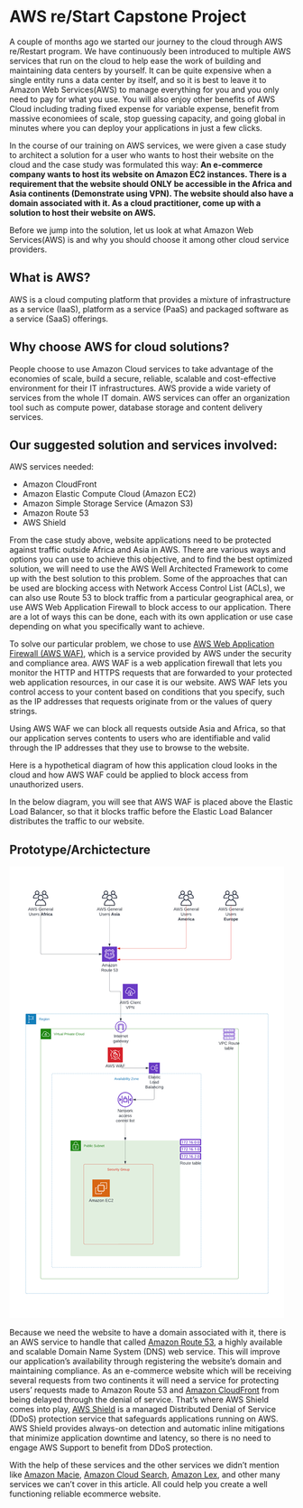 # AWS re/Start Capstone Project
A couple of months ago we started our journey to the cloud through AWS re/Restart program. We have continuously been introduced to multiple AWS services that run on the cloud to help ease the work of building and maintaining data centers by yourself. It can be quite expensive when a single entity runs a data center by itself, and so it is best to leave it to Amazon Web Services(AWS) to manage everything for you and you only need to pay for what you use. You will also enjoy other benefits of AWS Cloud including trading fixed expense for variable expense, benefit from massive economiees of scale, stop guessing capacity, and going global in minutes where you can deploy your applications in just a few clicks.

In the course of our training on AWS services, we were given a case study to architect a solution for a user who wants to host their website on the cloud and the case study was formulated this way: **An e-commerce company wants to host its website on Amazon EC2 instances. There is a requirement that the website should ONLY be accessible in the Africa and Asia continents (Demonstrate using VPN). The website should also have a domain associated with it. As a cloud practitioner, come up with a solution to host their website on AWS.**

Before we jump into the solution, let us look at what Amazon Web Services(AWS) is and why you should choose it among other cloud service providers.

## What is AWS?
AWS is a cloud computing platform that provides a mixture of infrastructure as a service (IaaS), platform as a service (PaaS) and packaged software as a service (SaaS) offerings.

## Why choose AWS for cloud solutions?
People choose to use Amazon Cloud services to take advantage of the economies of scale, build a secure, reliable, scalable and cost-effective environment for their IT infrastructures. AWS provide a wide variety of services from the whole IT domain. AWS services can offer an organization tool such as compute power, database storage and content delivery services.

## Our suggested solution and services involved:
AWS services needed:
- Amazon CloudFront
- Amazon Elastic Compute Cloud (Amazon EC2)
- Amazon Simple Storage Service (Amazon S3)
- Amazon Route 53
- AWS Shield

From the case study above, website applications need to be protected against traffic outside Africa and Asia in AWS. There are various ways and options you can use to achieve this objective, and to find the best optimized solution, we will need to use the AWS Well Architected Framework to come up with the best solution to this problem. Some of the approaches that can be used are blocking access with Network Access Control List (ACLs), we can also use Route 53 to block traffic from a particular geographical area, or use AWS Web Application Firewall to block access to our application. There are a lot of ways this can be done, each with its own application or use case depending on what you specifically want to achieve.

To solve our particular problem, we chose to use [AWS Web Application Firewall (AWS WAF)](https://aws.amazon.com/waf), which is a service provided by AWS under the security and compliance area. AWS WAF is a web application firewall that lets you monitor the HTTP and HTTPS requests that are forwarded to your protected web application resources, in our case it is our website. AWS WAF lets you control access to your content based on conditions that you specify, such as the IP addresses that requests originate from or the values of query strings.

Using AWS WAF we can block all requests outside Asia and Africa, so that our application serves contents to users who are identifiable and valid through the IP addresses that they use to browse to the website.

Here is a hypothetical diagram of how this application cloud looks in the cloud and how AWS WAF could be applied to block access from unauthorized users.

In the below diagram, you will see that AWS WAF is placed above the Elastic Load Balancer, so that it blocks traffic before the Elastic Load Balancer distributes the traffic to our website.

## Prototype/Archictecture

![ Architecture for how an ecommerce site can be hosted on EC2](Images/case%20study%20architecture.png "Architecture")

Because we need the website to have a domain associated with it, there is an AWS service to handle that called [Amazon Route 53](https://aws.amazon.com/route53), a highly available and scalable Domain Name System (DNS) web service. This will improve our application’s availability through registering the website’s domain and maintaining compliance. As an e-commerce website which will be receiving several requests from two continents it will need a service for protecting users’ requests made to Amazon Route 53 and [Amazon CloudFront](https://aws.amazon.com/cloudfront) from being delayed through the denial of service. That’s where AWS Shield comes into play, [AWS Shield](https://aws.amazon.com/shield) is a managed Distributed Denial of Service (DDoS) protection service that safeguards applications running on AWS. AWS Shield provides always-on detection and automatic inline mitigations that minimize application downtime and latency, so there is no need to engage AWS Support to benefit from DDoS protection.


With the help of these services and the other services we didn’t mention like [Amazon Macie](https://aws.amazon.com/macie), [Amazon Cloud Search](https://aws.amazon.com/cloudsearch), [Amazon Lex](https://aws.amazon.com/lex), and other many services we can’t cover in this article. All could help you create a well functioning reliable ecommerce website.


